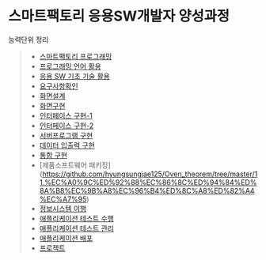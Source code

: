 # 스마트팩토리 응용SW개발자 양성과정
능력단위 정리
> * [스마트팩토리 프로그래밍](https://github.com/hyungsungjae125/Oven_theorem/blob/master/1.%EC%8A%A4%EB%A7%88%ED%8A%B8%ED%8C%A9%ED%86%A0%EB%A6%AC%ED%94%84%EB%A1%9C%EA%B7%B8%EB%9E%98%EB%B0%8D.pdf)
> * [프로그래밍 언어 활용](https://github.com/hyungsungjae125/Oven_theorem/blob/master/2.%20%ED%94%84%EB%A1%9C%EA%B7%B8%EB%9E%98%EB%B0%8D%20%EC%96%B8%EC%96%B4.pdf)
> * [응용 SW 기초 기술 활용](https://github.com/hyungsungjae125/Oven_theorem/blob/master/3.%EC%9D%91%EC%9A%A9sw%EA%B8%B0%EC%B4%88.pdf)
> * [요구사항확인](https://github.com/hyungsungjae125/Oven_theorem/blob/master/4.%EC%9A%94%EA%B5%AC%EC%82%AC%ED%95%AD%ED%99%95%EC%9D%B8.pdf)
> * [화면설계](https://github.com/hyungsungjae125/Oven_theorem/blob/master/5.%ED%99%94%EB%A9%B4%EC%84%A4%EA%B3%84.pdf)
> * [화면구현](https://github.com/hyungsungjae125/Oven_theorem/blob/master/6.%ED%99%94%EB%A9%B4%EA%B5%AC%ED%98%84.pdf)
> * [인터페이스 구현-1](https://github.com/hyungsungjae125/Oven_theorem/blob/master/7.%EC%9D%B8%ED%84%B0%ED%8E%98%EC%9D%B4%EC%8A%A4-1.pdf)
> * [인터페이스 구현-2](https://github.com/hyungsungjae125/Oven_theorem/blob/master/7.%EC%9D%B8%ED%84%B0%ED%8E%98%EC%9D%B4%EC%8A%A4-2.pdf)
> * [서버프로그램 구현](https://github.com/hyungsungjae125/Oven_theorem/tree/master/8.%EC%84%9C%EB%B2%84%ED%94%84%EB%A1%9C%EA%B7%B8%EB%9E%A8%EA%B5%AC%ED%98%84/%ED%98%95%EC%84%B1%EC%9E%AC)
> * [데이터 입출력 구현](https://github.com/hyungsungjae125/Oven_theorem/tree/master/9.%EB%8D%B0%EC%9D%B4%ED%84%B0%EC%9E%85%EC%B6%9C%EB%A0%A5%EA%B5%AC%ED%98%84/%ED%98%95%EC%84%B1%EC%9E%AC)
> * [통합 구현](https://github.com/hyungsungjae125/Oven_theorem/tree/master/10.%ED%86%B5%ED%95%A9%EA%B5%AC%ED%98%84/%EC%A0%95%EC%9D%B8%ED%98%9C%ED%8C%80)
> * [제품소프트웨어 패키징]
(https://github.com/hyungsungjae125/Oven_theorem/tree/master/11.%EC%A0%9C%ED%92%88%EC%86%8C%ED%94%84%ED%8A%B8%EC%9B%A8%EC%96%B4%ED%8C%A8%ED%82%A4%EC%A7%95)
> * [정보시스템 이행]()
> * [애플리케이션 테스트 수행]()
> * [애플리케이션 테스트 관리]()
> * [애플리케이션 배포]()
> * [프로젝트]()
